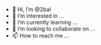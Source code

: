- 👋 Hi, I’m @2bal
- 👀 I’m interested in ...
- 🌱 I’m currently learning ...
- 💞️ I’m looking to collaborate on ...
- 📫 How to reach me ...

<!---
2bal/2bal is a ✨ special ✨ repository because its `README.md` (this file) appears on your GitHub profile.
You can click the Preview link to take a look at your changes.
--->
